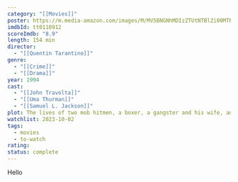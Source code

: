 ```yaml
---
category: "[[Movies]]"
poster: https://m.media-amazon.com/images/M/MV5BNGNhMDIzZTUtNTBlZi00MTRlLWFjM2ItYzViMjE3YzI5MjljXkEyXkFqcGdeQXVyNzkwMjQ5NzM@._V1_SX300.jpg
imdbId: tt0110912
scoreImdb: "8.9"
length: 154 min
director:
  - "[[Quentin Tarantino]]"
genre:
  - "[[Crime]]"
  - "[[Drama]]"
year: 1994
cast:
  - "[[John Travolta]]"
  - "[[Uma Thurman]]"
  - "[[Samuel L. Jackson]]"
plot: The lives of two mob hitmen, a boxer, a gangster and his wife, and a pair of diner bandits intertwine in four tales of violence and redemption.
watchlist: 2023-10-02
tags:
  - movies
  - to-watch
rating: 
status: complete
---
```

Hello